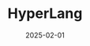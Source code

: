 ---
date: '2025-02-01'
title: 'HyperLang'
github: 'https://github.com/aryanmsr/HyperLang'
external: 'https://github.com/aryanmsr/HyperLang'
tech:
  - Python
  - Docker
  - FastAPI
company: 'Personal Project'
showInProjects: false
---